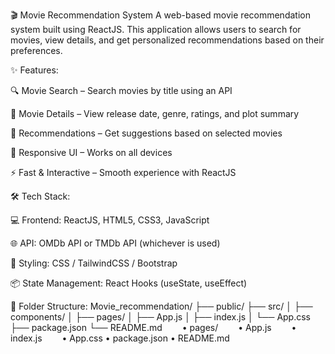 🎬 Movie Recommendation System
A web-based movie recommendation system built using ReactJS. This application allows users to search for movies, view details, and get personalized recommendations based on their preferences.

✨ Features:

🔍 Movie Search – Search movies by title using an API

📝 Movie Details – View release date, genre, ratings, and plot summary

🎯 Recommendations – Get suggestions based on selected movies

📱 Responsive UI – Works on all devices

⚡ Fast & Interactive – Smooth experience with ReactJS

🛠 Tech Stack:

💻 Frontend: ReactJS, HTML5, CSS3, JavaScript

🌐 API: OMDb API or TMDb API (whichever is used)

🎨 Styling: CSS / TailwindCSS / Bootstrap

📦 State Management: React Hooks (useState, useEffect)

📂 Folder Structure:
Movie_recommendation/
├── public/
├── src/
│ ├── components/
│ ├── pages/
│ ├── App.js
│ ├── index.js
│ └── App.css
├── package.json
└── README.md
  • pages/
  • App.js
  • index.js
  • App.css
• package.json
• README.md
